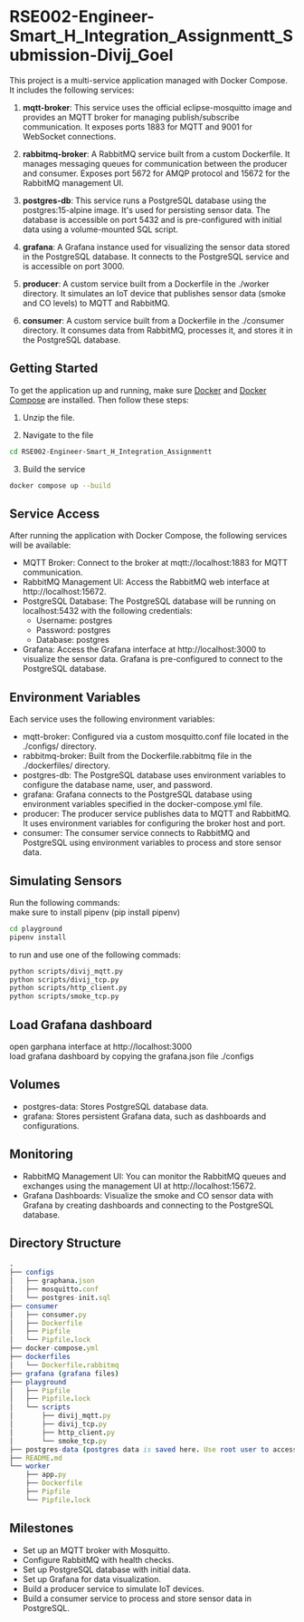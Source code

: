 # RSE002-Engineer-Smart_H_Integration_Assignmentt_Submission-Divij_Goel

This project is a multi-service application managed with Docker Compose. It includes the following services:  

1. **mqtt-broker**: This service uses the official eclipse-mosquitto image and provides an MQTT broker for managing publish/subscribe communication. It exposes ports 1883 for MQTT and 9001 for WebSocket connections.

2. **rabbitmq-broker**: A RabbitMQ service built from a custom Dockerfile. It manages messaging queues for communication between the producer and consumer. Exposes port 5672 for AMQP protocol and 15672 for the RabbitMQ management UI.

3. **postgres-db**: This service runs a PostgreSQL database using the postgres:15-alpine image. It's used for persisting sensor data. The database is accessible on port 5432 and is pre-configured with initial data using a volume-mounted SQL script.

4. **grafana**: A Grafana instance used for visualizing the sensor data stored in the PostgreSQL database. It connects to the PostgreSQL service and is accessible on port 3000.

5. **producer**: A custom service built from a Dockerfile in the ./worker directory. It simulates an IoT device that publishes sensor data (smoke and CO levels) to MQTT and RabbitMQ.

6. **consumer**: A custom service built from a Dockerfile in the ./consumer directory. It consumes data from RabbitMQ, processes it, and stores it in the PostgreSQL database.

## Getting Started
To get the application up and running, make sure [Docker](https://docs.docker.com/engine/install/) and [Docker Compose](https://docs.docker.com/compose/install/) are installed. Then follow these steps:  

1. Unzip the file.

2. Navigate to the file 
```bash
cd RSE002-Engineer-Smart_H_Integration_Assignmentt
```
3. Build the service
```bash
docker compose up --build
```

## Service Access
After running the application with Docker Compose, the following services will be available:  
- MQTT Broker: Connect to the broker at mqtt://localhost:1883 for MQTT communication.
- RabbitMQ Management UI: Access the RabbitMQ web interface at http://localhost:15672.
- PostgreSQL Database: The PostgreSQL database will be running on localhost:5432 with the following credentials:
    - Username: postgres
    - Password: postgres
    - Database: postgres
- Grafana: Access the Grafana interface at http://localhost:3000 to visualize the sensor data. Grafana is pre-configured to connect to the PostgreSQL database.

## Environment Variables
Each service uses the following environment variables:

- mqtt-broker: Configured via a custom mosquitto.conf file located in the ./configs/ directory.
- rabbitmq-broker: Built from the Dockerfile.rabbitmq file in the ./dockerfiles/ directory.
- postgres-db: The PostgreSQL database uses environment variables to configure the database name, user, and password.
- grafana: Grafana connects to the PostgreSQL database using environment variables specified in the docker-compose.yml file.
- producer: The producer service publishes data to MQTT and RabbitMQ. It uses environment variables for configuring the broker host and port.
- consumer: The consumer service connects to RabbitMQ and PostgreSQL using environment variables to process and store sensor data.

## Simulating Sensors
Run the following commands:  
make sure to install pipenv (pip install pipenv)
```bash
cd playground
pipenv install
```
to run and use one of the following commads:
```bash
python scripts/divij_mqtt.py
python scripts/divij_tcp.py
python scripts/http_client.py
python scripts/smoke_tcp.py
```

## Load Grafana dashboard
open garphana interface at http://localhost:3000  
load grafana dashboard by copying the grafana.json file ./configs 

## Volumes
- postgres-data: Stores PostgreSQL database data.
- grafana: Stores persistent Grafana data, such as dashboards and configurations.

## Monitoring
- RabbitMQ Management UI: You can monitor the RabbitMQ queues and exchanges using the management UI at http://localhost:15672.
- Grafana Dashboards: Visualize the smoke and CO sensor data with Grafana by creating dashboards and connecting to the PostgreSQL database.

## Directory Structure
```nim
.
├── configs  
│   ├── graphana.json  
│   ├── mosquitto.conf  
│   └── postgres-init.sql  
├── consumer  
│   ├── consumer.py  
│   ├── Dockerfile  
│   ├── Pipfile  
│   └── Pipfile.lock  
├── docker-compose.yml  
├── dockerfiles  
│   └── Dockerfile.rabbitmq  
├── grafana (grafana files)  
├── playground  
│   ├── Pipfile  
│   ├── Pipfile.lock  
│   └── scripts  
│       ├── divij_mqtt.py  
│       ├── divij_tcp.py  
│       ├── http_client.py  
│       └── smoke_tcp.py  
├── postgres-data (postgres data is saved here. Use root user to access)  
├── README.md  
└── worker  
    ├── app.py  
    ├── Dockerfile  
    ├── Pipfile  
    └── Pipfile.lock  
```

## Milestones
- Set up an MQTT broker with Mosquitto.
- Configure RabbitMQ with health checks.
- Set up PostgreSQL database with initial data.
- Set up Grafana for data visualization.
- Build a producer service to simulate IoT devices.
- Build a consumer service to process and store sensor data in PostgreSQL.